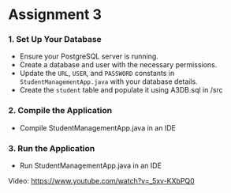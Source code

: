 # Assignment 3

### 1. Set Up Your Database

- Ensure your PostgreSQL server is running.
- Create a database and user with the necessary permissions.
- Update the `URL`, `USER`, and `PASSWORD` constants in `StudentManagementApp.java` with your database details.
- Create the `student` table and populate it using A3DB.sql in /src

### 2. Compile the Application

- Compile StudentManagementApp.java in an IDE
  
### 3. Run the Application

- Run StudentManagementApp.java in an IDE

Video: https://www.youtube.com/watch?v=_5xv-KXbPQ0 
